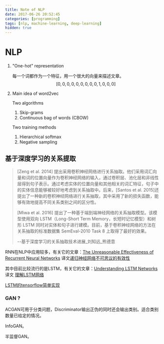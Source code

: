 ```yaml
---
title: Note of NLP
date: 2017-06-26 20:52:45
categories: [programming]
tags: [nlp, machine-learning, deep-learning]
hidden: true
---
```


# NLP

1. "One-hot" representation

   每一个词都作为一个特征，用一个很大的向量来描述文章。
   $$
   [0,0,0,0,0,0,0,0,0,1,0,0,0]
   $$

2. Main idea of word2vec

   Two algorithms

   1. Skip-grams
   2. Continuous bag of words (CBOW)

   Two training methods

   1. Hierarchical softmax
   2. Negative sampling

## 基于深度学习的关系提取

>[Zeng et al. 2014] 提出采用卷积神经网络进行关系抽取。他们采用词汇向量和词的位置向量作为卷积神经网络的输入，通过卷积层、池化层和非线性层得到句子表示。通过考虑实体的位置向量和其他相关的词汇特征，句子中的实体信息能够被较好地考虑到关系抽取中。后来，[Santos et al. 2015]还提出了一种新的卷积神经网络进行关系抽取，其中采用了新的损失函数，能够有效地提高不同关系类别之间的区分性。
>
>[Miwa et al. 2016] 提出了一种基于端到端神经网络的关系抽取模型。该模型使用双向 LSTM（Long-Short Term Memory，长短时记忆模型）和树形 LSTM 同时对实体和句子进行建模。目前，基于卷积神经网络的方法在关系抽取的标准数据集 SemEval-2010 Task 8 上取得了最好的效果。
>
>--基于深度学习的关系抽取技术进展_刘知远_熊德意

RNN在NLP中应用较多，有关它的文章：[The Unreasonable Effectiveness of Recurrent Neural Networks](http://karpathy.github.io/2015/05/21/rnn-effectiveness/) 译文[递归神经网络不可思议的有效性](http://www.csdn.net/article/2015-08-28/2825569)

其中目前比较流行的是LSTM，有关它的文章：[Understanding LSTM Networks](http://colah.github.io/posts/2015-08-Understanding-LSTMs/) 译文 [理解LSTM网络](http://blog.csdn.net/jerr__y/article/details/58598296)

[LSTM的tensorflow简单实现](http://blog.csdn.net/jerr__y/article/details/61195257)

### GAN ?

ACGAN可用于分类问题，Discriminator输出正伪的同时还会输出类别。适合类别数量已给定的情况。

InfoGAN。

半监督GAN。
